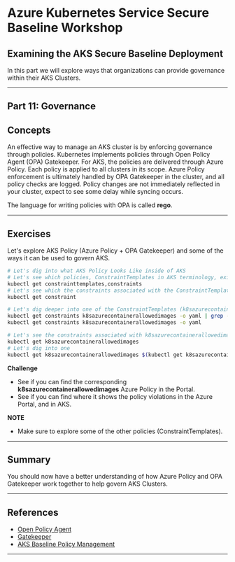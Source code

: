 # Azure Kubernetes Service Secure Baseline Workshop

## Examining the AKS Secure Baseline Deployment

In this part we will explore ways that organizations can provide governance within their AKS Clusters.

---

## Part 11: Governance

## Concepts

An effective way to manage an AKS cluster is by enforcing governance through policies. Kubernetes implements policies through Open Policy Agent (OPA) Gatekeeper. For AKS, the policies are delivered through Azure Policy. Each policy is applied to all clusters in its scope. Azure Policy enforcement is ultimately handled by OPA Gatekeeper in the cluster, and all policy checks are logged. Policy changes are not immediately reflected in your cluster, expect to see some delay while syncing occurs.

The language for writing policies with OPA is called **rego**.

---

## Exercises

Let's explore AKS Policy (Azure Policy + OPA Gatekeeper) and some of the ways it can be used to govern AKS.

```bash
# Let's dig into what AKS Policy Looks Like inside of AKS
# Let's see which policies, ConstraintTemplates in AKS terminology, exist
kubectl get constrainttemplates,constraints
# Let's see which the constraints associated with the ConstraintTemplates
kubectl get constraint

# Let's dig deeper into one of the ConstraintTemplates (k8sazurecontainerallowedimages)
kubectl get constraints k8sazurecontainerallowedimages -o yaml | grep -i rego
kubectl get constraints k8sazurecontainerallowedimages -o yaml

# Let's see the constraints associated with k8sazurecontainerallowedimages
kubectl get k8sazurecontainerallowedimages
# Let's dig into one
kubectl get k8sazurecontainerallowedimages $(kubectl get k8sazurecontainerallowedimages -o jsonpath='{.items[0].metadata.name}') -o yaml | grep -i imageregex
```

**Challenge**

- See if you can find the corresponding **k8sazurecontainerallowedimages** Azure Policy in the Portal.
- See if you can find where it shows the policy violations in the Azure Portal, and in AKS.

**NOTE**

- Make sure to explore some of the other policies (ConstraintTemplates).

---

## Summary

You should now have a better understanding of how Azure Policy and OPA Gatekeeper work together to help govern AKS Clusters.

---

## References

- [Open Policy Agent](https://github.com/open-policy-agent/opa)
- [Gatekeeper](https://github.com/open-policy-agent/gatekeeper)
- [AKS Baseline Policy Management](https://docs.microsoft.com/azure/architecture/reference-architectures/containers/aks/secure-baseline-aks#policy-management)

---

